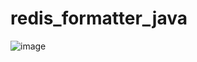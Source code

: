 # redis_formatter_java
![image](https://user-images.githubusercontent.com/13537760/224296379-b90e0abf-f742-474b-98dd-6300a55e7556.png)
